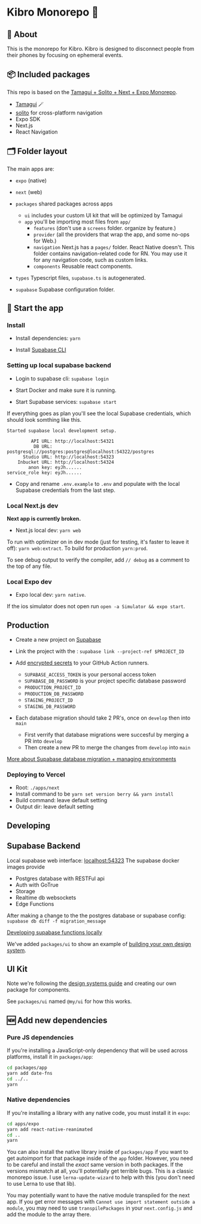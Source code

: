 # Kibro Monorepo 🐢
## 🔦 About

This is the monorepo for Kibro. Kibro is designed to disconnect people from their phones by focusing on ephemeral events.

## 📦 Included packages
This repo is based on the [Tamagui + Solito + Next + Expo Monorepo](https://github.com/tamagui/tamagui/tree/master/starters/next-expo-solito).
- [Tamagui](https://tamagui.dev) 🪄
- [solito](https://solito.dev) for cross-platform navigation
- Expo SDK
- Next.js
- React Navigation

## 🗂 Folder layout

The main apps are:

- `expo` (native)
- `next` (web)

- `packages` shared packages across apps
  - `ui` includes your custom UI kit that will be optimized by Tamagui
  - `app` you'll be importing most files from `app/`
    - `features` (don't use a `screens` folder. organize by feature.)
    - `provider` (all the providers that wrap the app, and some no-ops for Web.)
    - `navigation` Next.js has a `pages/` folder. React Native doesn't. This folder contains navigation-related code for RN. You may use it for any navigation code, such as custom links.
    - `components` Reusable react components.
- `types` Typescript files, `supabase.ts` is autogenerated.
- `supabase` Supabase configuration folder.

## 🏁 Start the app
### Install

- Install dependencies: `yarn`

- Install [Supabase CLI](https://supabase.com/docs/guides/cli)

### Setting up local supabase backend

- Login to supabase cli: `supabase login`

- Start Docker and make sure it is running.

- Start Supabase services: `supabase start`

If everything goes as plan you'll see the local Supabase credentials, which should look somthing like this.
```
Started supabase local development setup.

         API URL: http://localhost:54321
          DB URL: postgresql://postgres:postgres@localhost:54322/postgres
      Studio URL: http://localhost:54323
    Inbucket URL: http://localhost:54324
        anon key: eyJh......
service_role key: eyJh......
```

- Copy and rename `.env.example` to `.env` and populate with the local Supabase credentials from the last step.

### Local Next.js dev 
**Next app is currently broken.**
- Next.js local dev: `yarn web`

To run with optimizer on in dev mode (just for testing, it's faster to leave it off): `yarn web:extract`. To build for production `yarn:prod`.

To see debug output to verify the compiler, add `// debug` as a comment to the top of any file.

### Local Expo dev
- Expo local dev: `yarn native`.

If the ios simulator does not open run `open -a Simulator && expo start`.

## Production

- Create a new project on [Supabase](https://supabase.com)

- Link the project with the : `supabase link --project-ref $PROJECT_ID`

- Add [encrypted secrets](https://docs.github.com/en/actions/security-guides/encrypted-secrets) to your GitHub Action runners. 
  - `SUPABASE_ACCESS_TOKEN` is your personal access token
  - `SUPABASE_DB_PASSWORD` is your project specific database password
  - `PRODUCTION_PROJECT_ID`
  - `PRODUCTION_DB_PASSWORD`
  - `STAGING_PROJECT_ID`
  - `STAGING_DB_PASSWORD`

- Each database migration should take 2 PR's, once on `develop` then into `main`
  - First verrify that database migrations were succesful by merging a PR into `develop`
  - Then create a new PR to merge the changes from `develop` into `main`

[More about Supabase database migration + managing environments](https://supabase.com/docs/guides/cli/managing-environments)

### Deploying to Vercel

- Root: `./apps/next`
- Install command to be `yarn set version berry && yarn install`
- Build command: leave default setting
- Output dir: leave default setting

## Developing

## Supabase Backend
Local supabase web interface: [localhost:54323](http://localhost:54323/projects)
The supabase docker images provide 
- Postgres database with RESTFul api
- Auth with GoTrue
- Storage
- Realtime db websockets
- Edge Functions

After making a change to the the postgres database or supabase config: `supabase db diff -f migration_message`

[Developing supabase functions locally](https://supabase.com/docs/guides/functions/local-development)

We've added `packages/ui` to show an example of [building your own design system](https://tamagui.dev/docs/guides/design-systems).

## UI Kit

Note we're following the [design systems guide](https://tamagui.dev/docs/guides/design-systems) and creating our own package for components.

See `packages/ui` named `@my/ui` for how this works.

## 🆕 Add new dependencies

### Pure JS dependencies

If you're installing a JavaScript-only dependency that will be used across platforms, install it in `packages/app`:

```sh
cd packages/app
yarn add date-fns
cd ../..
yarn
```

### Native dependencies

If you're installing a library with any native code, you must install it in `expo`:

```sh
cd apps/expo
yarn add react-native-reanimated
cd ..
yarn
```

You can also install the native library inside of `packages/app` if you want to get autoimport for that package inside of the `app` folder. However, you need to be careful and install the _exact_ same version in both packages. If the versions mismatch at all, you'll potentially get terrible bugs. This is a classic monorepo issue. I use `lerna-update-wizard` to help with this (you don't need to use Lerna to use that lib).

You may potentially want to have the native module transpiled for the next app. If you get error messages with ```Cannot use import statement outside a module```, you may need to use `transpilePackages` in your `next.config.js` and add the module to the array there.
